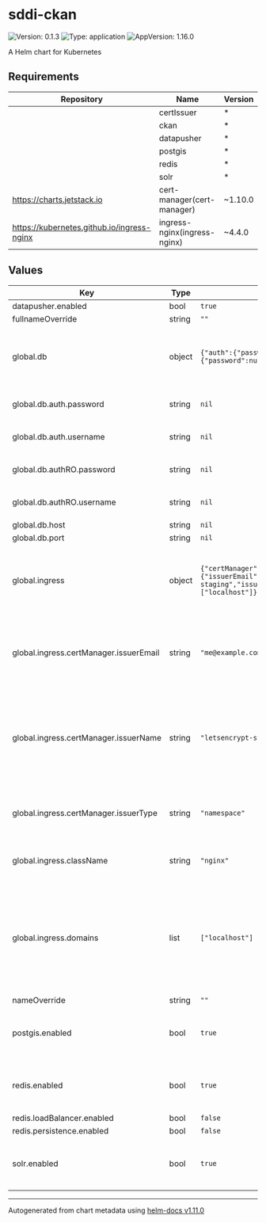 # sddi-ckan

![Version: 0.1.3](https://img.shields.io/badge/Version-0.1.3-informational?style=flat-square) ![Type: application](https://img.shields.io/badge/Type-application-informational?style=flat-square) ![AppVersion: 1.16.0](https://img.shields.io/badge/AppVersion-1.16.0-informational?style=flat-square)

A Helm chart for Kubernetes

## Requirements

| Repository | Name | Version |
|------------|------|---------|
|  | certIssuer | * |
|  | ckan | * |
|  | datapusher | * |
|  | postgis | * |
|  | redis | * |
|  | solr | * |
| https://charts.jetstack.io | cert-manager(cert-manager) | ~1.10.0 |
| https://kubernetes.github.io/ingress-nginx | ingress-nginx(ingress-nginx) | ~4.4.0 |

## Values

| Key | Type | Default | Description |
|-----|------|---------|-------------|
| datapusher.enabled | bool | `true` |  |
| fullnameOverride | string | `""` | Override fullname |
| global.db | object | `{"auth":{"password":null,"username":null},"authRO":{"password":null,"username":null},"host":null,"port":null}` | Database settings. This is only required, if an external database shall be used. |
| global.db.auth.password | string | `nil` | Database password of the rw user |
| global.db.auth.username | string | `nil` | Database username of the rw user |
| global.db.authRO.password | string | `nil` | Database password of the ro user |
| global.db.authRO.username | string | `nil` | Database password of the ro user |
| global.db.host | string | `nil` | Database host |
| global.db.port | string | `nil` | Database port |
| global.ingress | object | `{"certManager":{"issuerEmail":"me@example.com","issuerName":"letsencrypt-staging","issuerType":"namespace"},"className":"nginx","domains":["localhost"]}` | Fully qualified domain name, used for all Ingress routes. Use localhost for local testing deployments. |
| global.ingress.certManager.issuerEmail | string | `"me@example.com"` | eMail address for ACME registration with Let's Encrypt. Only used for issuerType = namespace. |
| global.ingress.certManager.issuerName | string | `"letsencrypt-staging"` | Name of the Issuer to use. For certManager.type = namespace `letsencrypt-staging`, `letsencrypt-production` and `self-signed` are available. |
| global.ingress.certManager.issuerType | string | `"namespace"` | Type of [cert-manager](https://cert-manager.io/docs/) Issuer: Use either "namespace" or "cluster". |
| global.ingress.className | string | `"nginx"` | Name of the [IngressClass](https://kubernetes.io/docs/concepts/services-networking/ingress/#ingress-class) to use in Ingress routes. |
| global.ingress.domains | list | `["localhost"]` | List of [FQDNs](https://de.wikipedia.org/wiki/Fully-Qualified_Host_Name) for this Ingress. Note: All FQDNs will be used for Ingress hosts and TLS certificate. The global setting overwrites this setting in subcharts. |
| nameOverride | string | `""` | Override name |
| postgis.enabled | bool | `true` | Enable/disable database instance. Disable, if an external database is used. |
| redis.enabled | bool | `true` | Enable/disable Redis instance. Disable, if an external Redis instance is used. |
| redis.loadBalancer.enabled | bool | `false` |  |
| redis.persistence.enabled | bool | `false` |  |
| solr.enabled | bool | `true` | Enable/disable Apache Solr instance. Disable, if an external Solr instance is used. |

----------------------------------------------
Autogenerated from chart metadata using [helm-docs v1.11.0](https://github.com/norwoodj/helm-docs/releases/v1.11.0)
